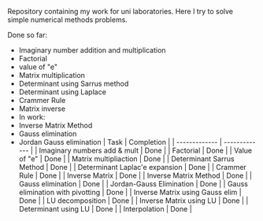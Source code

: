 Repository containing my work for uni laboratories. Here I try to solve simple numerical methods problems.

Done so far:

- Imaginary number addition and multiplication
- Factorial
- value of "e"
- Matrix multiplication
- Determinant using Sarrus method
- Determinant using Laplace
- Crammer Rule
- Matrix inverse
- In work:
- Inverse Matrix Method
- Gauss elimination
- Jordan Gauss elimination
| Task | Completion |
| ------------- | ------------- |
| Imaginary numbers add & mult  | Done  |
| Factorial  | Done  |
| Value of "e"  | Done  |
| Matrix multipliaction  | Done  |
| Determinant Sarrus Method  | Done  |
| Determinant Laplac'e expansion  | Done  |
| Crammer Rule  | Done  |
| Inverse Matrix  | Done  |
| Inverse Matrix Method  | Done  |
| Gauss elimination  | Done  |
| Jordan-Gauss Elimination | Done  |
|  Gauss elimination with pivotting | Done  |
| Inverse Matrix using Gauss elim | Done  |
| LU decomposition  | Done  |
| Inverse Matrix using LU  | Done  |
| Determinant using LU  | Done  |
| Interpolation  | Done  |
